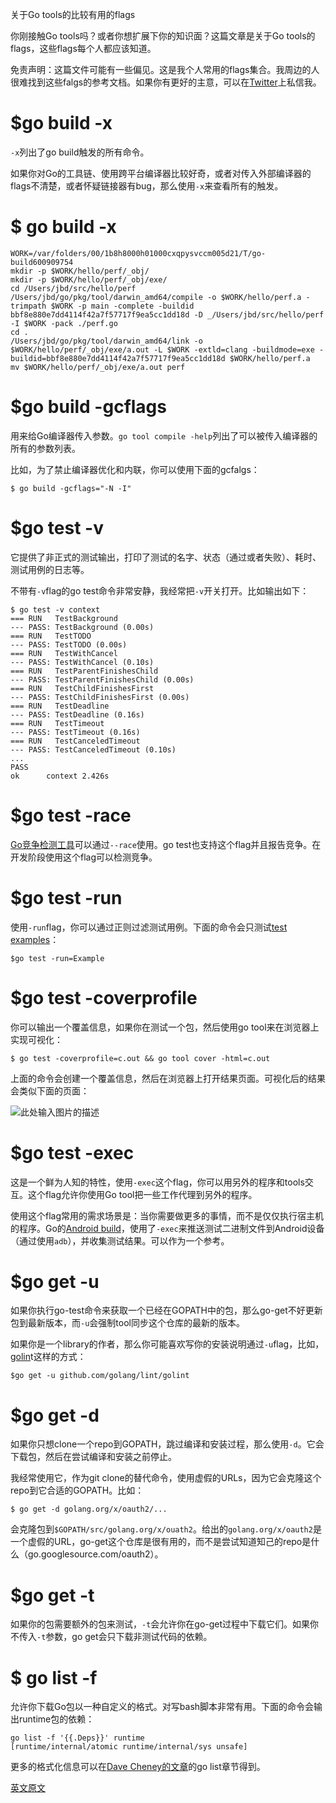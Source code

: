 关于Go tools的比较有用的flags

你刚接触Go tools吗？或者你想扩展下你的知识面？这篇文章是关于Go tools的flags，这些flags每个人都应该知道。

免责声明：这篇文件可能有一些偏见。这是我个人常用的flags集合。我周边的人很难找到这些falgs的参考文档。如果你有更好的主意，可以在[Twitter][1]上私信我。

# $go build -x 


`-x`列出了go build触发的所有命令。

如果你对Go的工具链、使用跨平台编译器比较好奇，或者对传入外部编译器的flags不清楚，或者怀疑链接器有bug，那么使用`-x`来查看所有的触发。

# $ go build -x


```
WORK=/var/folders/00/1b8h8000h01000cxqpysvccm005d21/T/go-build600909754
mkdir -p $WORK/hello/perf/_obj/
mkdir -p $WORK/hello/perf/_obj/exe/
cd /Users/jbd/src/hello/perf
/Users/jbd/go/pkg/tool/darwin_amd64/compile -o $WORK/hello/perf.a -trimpath $WORK -p main -complete -buildid bbf8e880e7dd4114f42a7f57717f9ea5cc1dd18d -D _/Users/jbd/src/hello/perf -I $WORK -pack ./perf.go
cd .
/Users/jbd/go/pkg/tool/darwin_amd64/link -o $WORK/hello/perf/_obj/exe/a.out -L $WORK -extld=clang -buildmode=exe -buildid=bbf8e880e7dd4114f42a7f57717f9ea5cc1dd18d $WORK/hello/perf.a
mv $WORK/hello/perf/_obj/exe/a.out perf
```


# $go build -gcflags

用来给Go编译器传入参数。`go tool compile -help`列出了可以被传入编译器的所有的参数列表。

比如，为了禁止编译器优化和内联，你可以使用下面的gcfalgs：

```
$ go build -gcflags="-N -I"
```


# $go test -v 


它提供了非正式的测试输出，打印了测试的名字、状态（通过或者失败）、耗时、测试用例的日志等。

不带有`-v`flag的go test命令非常安静，我经常把`-v`开关打开。比如输出如下：

```
$ go test -v context
=== RUN   TestBackground
--- PASS: TestBackground (0.00s)
=== RUN   TestTODO
--- PASS: TestTODO (0.00s)
=== RUN   TestWithCancel
--- PASS: TestWithCancel (0.10s)
=== RUN   TestParentFinishesChild
--- PASS: TestParentFinishesChild (0.00s)
=== RUN   TestChildFinishesFirst
--- PASS: TestChildFinishesFirst (0.00s)
=== RUN   TestDeadline
--- PASS: TestDeadline (0.16s)
=== RUN   TestTimeout
--- PASS: TestTimeout (0.16s)
=== RUN   TestCanceledTimeout
--- PASS: TestCanceledTimeout (0.10s)
...
PASS
ok  	context	2.426s
```

# $go test -race

[Go竞争检测工具][2]可以通过`--race`使用。go test也支持这个flag并且报告竞争。在开发阶段使用这个flag可以检测竞争。


# $go test -run

使用`-run`flag，你可以通过正则过滤测试用例。下面的命令会只测试[test examples][3]：

```
$go test -run=Example
```

# $go test -coverprofile

你可以输出一个覆盖信息，如果你在测试一个包，然后使用go tool来在浏览器上实现可视化：


```
$ go test -coverprofile=c.out && go tool cover -html=c.out
```
上面的命令会创建一个覆盖信息，然后在浏览器上打开结果页面。可视化后的结果会类似下面的页面：

![此处输入图片的描述][4]


# $go test -exec

这是一个鲜为人知的特性，使用`-exec`这个flag，你可以用另外的程序和tools交互。这个flag允许你使用Go tool把一些工作代理到另外的程序。

使用这个flag常用的需求场景是：当你需要做更多的事情，而不是仅仅执行宿主机的程序。Go的[Android build][5]，使用了`-exec`来推送测试二进制文件到Android设备（通过使用`adb`），并收集测试结果。可以作为一个参考。

# $go get -u

如果你执行go-test命令来获取一个已经在GOPATH中的包，那么go-get不好更新包到最新版本，而`-u`会强制tool同步这个仓库的最新的版本。

如果你是一个library的作者，那么你可能喜欢写你的安装说明通过`-u`flag，比如，[golin][6]t这样的方式：

```
$go get -u github.com/golang/lint/golint
```

# $go get -d

如果你只想clone一个repo到GOPATH，跳过编译和安装过程，那么使用`-d`。它会下载包，然后在尝试编译和安装之前停止。

我经常使用它，作为git clone的替代命令，使用虚假的URLs，因为它会克隆这个repo到它合适的GOPATH。比如：

```
$ go get -d golang.org/x/oauth2/...
```

会克隆包到`$GOPATH/src/golang.org/x/ouath2`。给出的`golang.org/x/oauth2`是一个虚假的URL，go-get这个仓库是很有用的，而不是尝试知道知己的repo是什么（go.googlesource.com/oauth2）。

# $go get -t

如果你的包需要额外的包来测试，`-t`会允许你在go-get过程中下载它们。如果你不传入`-t`参数，go get会只下载非测试代码的依赖。

# $ go list -f 

允许你下载Go包以一种自定义的格式。对写bash脚本非常有用。下面的命令会输出runtime包的依赖：

```
go list -f '{{.Deps}}' runtime
[runtime/internal/atomic runtime/internal/sys unsafe]
```

更多的格式化信息可以在[Dave Cheney的文章][7]的go list章节得到。 

[英文原文][8]
  
  [1]: https://twitter.com/rakyll
  [2]: https://blog.golang.org/race-detector
  [3]: https://blog.golang.org/examples
  [4]: https://raw.githubusercontent.com/itfanr/articles-about-golang/master/2016-09/2016-09-27-1-1.png
  [5]: https://github.com/golang/go/blob/master/misc/android/go_android_exec.go
  [6]: https://github.com/golang/lint#installation
  [7]: http://dave.cheney.net/2014/09/14/go-list-your-swiss-army-knife
  [8]: http://golang.rakyll.org/go-tool-flags/

  